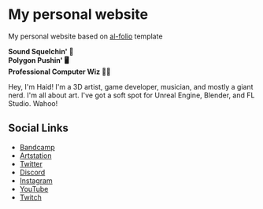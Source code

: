 # My personal website

My personal website based on [al-folio](https://github.com/alshedivat/al-folio) template 

**Sound Squelchin' 🎹  
Polygon Pushin' 🖥️  
Professional Computer Wiz 🧙‍♂️**

Hey, I'm Haid! I'm a 3D artist, game developer, musician, and mostly a giant nerd. I'm all about art. I've got a soft spot for Unreal Engine, Blender, and FL Studio. Wahoo!

## Social Links

- [Bandcamp](https://haidat.bandcamp.com/)
- [Artstation]((https://www.artstation.com/haid))
- [Twitter](https://twitter.com/HaydenRuffo)
- [Discord](https://discord.com/users/275062336513900546)
- [Instagram](https://www.instagram.com/haidonaid/)
- [YouTube](https://www.youtube.com/@HAID.)
- [Twitch](https://www.twitch.tv/haidnaid)

<!-- ALL-CONTRIBUTORS-BADGE:START - Do not remove or modify this section -->
[maintainers]: https://img.shields.io/badge/maintainers-4-success.svg 'Number of maintainers'
<!-- ALL-CONTRIBUTORS-BADGE:END -->
